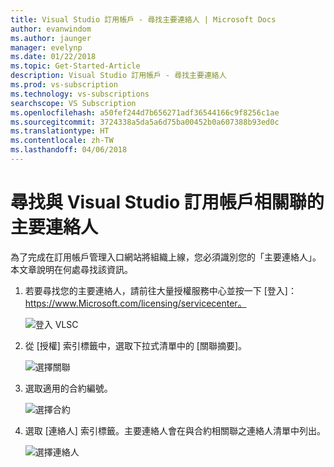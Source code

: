 ```yaml
---
title: Visual Studio 訂用帳戶 - 尋找主要連絡人 | Microsoft Docs
author: evanwindom
ms.author: jaunger
manager: evelynp
ms.date: 01/22/2018
ms.topic: Get-Started-Article
description: Visual Studio 訂用帳戶 - 尋找主要連絡人
ms.prod: vs-subscription
ms.technology: vs-subscriptions
searchscope: VS Subscription
ms.openlocfilehash: a50fef244d7b656271adf36544166c9f8256c1ae
ms.sourcegitcommit: 3724338a5da5a6d75ba00452b0a607388b93ed0c
ms.translationtype: HT
ms.contentlocale: zh-TW
ms.lasthandoff: 04/06/2018
---
```

# <a name="locating-the-primary-contact-associated-with-visual-studio-subscriptions"></a>尋找與 Visual Studio 訂用帳戶相關聯的主要連絡人

為了完成在訂用帳戶管理入口網站將組織上線，您必須識別您的「主要連絡人」。  本文章說明在何處尋找該資訊。

1. 若要尋找您的主要連絡人，請前往大量授權服務中心並按一下 [登入]：https://www.Microsoft.com/licensing/servicecenter。

    ![登入 VLSC](_img/locate-primary-contact/vlsc-sign-in.png)

2. 從 [授權] 索引標籤中，選取下拉式清單中的 [關聯摘要]。

    ![選擇關聯](_img/locate-primary-contact/vlsc-relationship.png)

3. 選取適用的合約編號。 

    ![選擇合約](_img/locate-primary-contact/vlsc-agreement.png)

4. 選取 [連絡人] 索引標籤。主要連絡人會在與合約相關聯之連絡人清單中列出。 

    ![選擇連絡人](_img/locate-primary-contact/vlsc-contacts.png)
 
